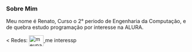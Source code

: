 <h3>Sobre Mim</h3>
<p>Meu nome é Renato, Curso o 2° periodo de Engenharia da Computação, e de quebra estudo programação por interesse na ALURA.</p>
<
Redes:
<a href="https://twitter.com/meupaielesbico" target= "blank"> <img align="center" scr="https://raw.githubusercontent.com/rahuldkjain/github-profile-readme-generator/master/src/images/icons/Social/twitter.svg" alt="meupaielesbico" height="30" width="40" /> </a>
me interessp
